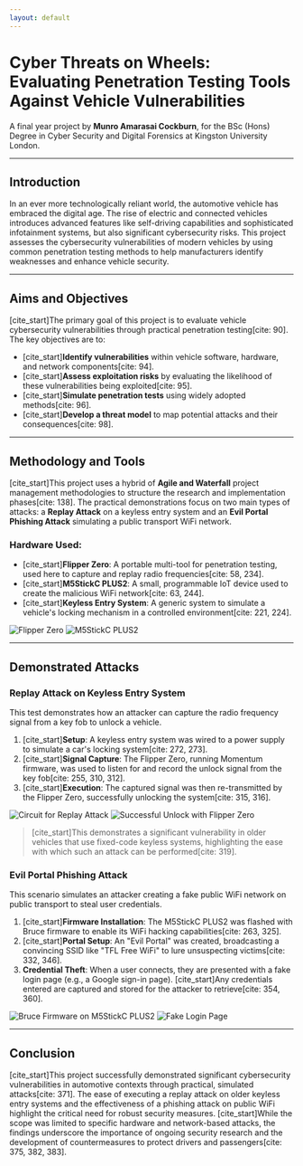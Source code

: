 ```yaml
---
layout: default
---
```


# Cyber Threats on Wheels: Evaluating Penetration Testing Tools Against Vehicle Vulnerabilities

A final year project by **Munro Amarasai Cockburn**, for the BSc (Hons) Degree in Cyber Security and Digital Forensics at Kingston University London.

---

## Introduction

In an ever more technologically reliant world, the automotive vehicle has embraced the digital age. The rise of electric and connected vehicles introduces advanced features like self-driving capabilities and sophisticated infotainment systems, but also significant cybersecurity risks. This project assesses the cybersecurity vulnerabilities of modern vehicles by using common penetration testing methods to help manufacturers identify weaknesses and enhance vehicle security.

***

## Aims and Objectives

[cite_start]The primary goal of this project is to evaluate vehicle cybersecurity vulnerabilities through practical penetration testing[cite: 90]. The key objectives are to:

* [cite_start]**Identify vulnerabilities** within vehicle software, hardware, and network components[cite: 94].
* [cite_start]**Assess exploitation risks** by evaluating the likelihood of these vulnerabilities being exploited[cite: 95].
* [cite_start]**Simulate penetration tests** using widely adopted methods[cite: 96].
* [cite_start]**Develop a threat model** to map potential attacks and their consequences[cite: 98].

***

## Methodology and Tools

[cite_start]This project uses a hybrid of **Agile and Waterfall** project management methodologies to structure the research and implementation phases[cite: 138]. The practical demonstrations focus on two main types of attacks: a **Replay Attack** on a keyless entry system and an **Evil Portal Phishing Attack** simulating a public transport WiFi network.

### Hardware Used:

* [cite_start]**Flipper Zero**: A portable multi-tool for penetration testing, used here to capture and replay radio frequencies[cite: 58, 234].
* [cite_start]**M5StickC PLUS2**: A small, programmable IoT device used to create the malicious WiFi network[cite: 63, 244].
* [cite_start]**Keyless Entry System**: A generic system to simulate a vehicle's locking mechanism in a controlled environment[cite: 221, 224].

![Flipper Zero](https://github.com/user-attachments/assets/515513a3-b98f-4315-ae78-68e515d9a9f2)
![M5StickC PLUS2](https://github.com/user-attachments/assets/1f30e2f5-d5ae-435e-9fde-0b73c22b102b)

---

## Demonstrated Attacks

### Replay Attack on Keyless Entry System

This test demonstrates how an attacker can capture the radio frequency signal from a key fob to unlock a vehicle.

1.  [cite_start]**Setup**: A keyless entry system was wired to a power supply to simulate a car's locking system[cite: 272, 273].
2.  [cite_start]**Signal Capture**: The Flipper Zero, running Momentum firmware, was used to listen for and record the unlock signal from the key fob[cite: 255, 310, 312].
3.  [cite_start]**Execution**: The captured signal was then re-transmitted by the Flipper Zero, successfully unlocking the system[cite: 315, 316].

![Circuit for Replay Attack](https://github.com/user-attachments/assets/05930e6e-6931-4148-89c0-93a0ca3e8274)
![Successful Unlock with Flipper Zero](https://github.com/user-attachments/assets/f71fd8a8-348f-449e-b851-512b07223e71)

> [cite_start]This demonstrates a significant vulnerability in older vehicles that use fixed-code keyless systems, highlighting the ease with which such an attack can be performed[cite: 319].

### Evil Portal Phishing Attack

This scenario simulates an attacker creating a fake public WiFi network on public transport to steal user credentials.

1.  [cite_start]**Firmware Installation**: The M5StickC PLUS2 was flashed with Bruce firmware to enable its WiFi hacking capabilities[cite: 263, 325].
2.  [cite_start]**Portal Setup**: An "Evil Portal" was created, broadcasting a convincing SSID like "TFL Free WiFi" to lure unsuspecting victims[cite: 332, 346].
3.  **Credential Theft**: When a user connects, they are presented with a fake login page (e.g., a Google sign-in page). [cite_start]Any credentials entered are captured and stored for the attacker to retrieve[cite: 354, 360].

![Bruce Firmware on M5StickC PLUS2](https://github.com/user-attachments/assets/d4d1cc84-93c6-48cd-b9d0-c350ca9f408f)
![Fake Login Page](https://github.com/user-attachments/assets/3b4e7240-abed-4b5b-819a-14d232537c35)

---

## Conclusion

[cite_start]This project successfully demonstrated significant cybersecurity vulnerabilities in automotive contexts through practical, simulated attacks[cite: 371]. The ease of executing a replay attack on older keyless entry systems and the effectiveness of a phishing attack on public WiFi highlight the critical need for robust security measures. [cite_start]While the scope was limited to specific hardware and network-based attacks, the findings underscore the importance of ongoing security research and the development of countermeasures to protect drivers and passengers[cite: 375, 382, 383].
